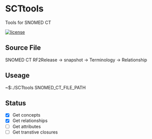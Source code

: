 # SCTtools
Tools for SNOMED CT

[![license](https://img.shields.io/github/license/mashape/apistatus.svg)](https://github.com/gwzz/SCTtools/blob/master/LICENSE)

## Source File
SNOMED CT RF2Release -> snapshot -> Terminology -> Relationship

## Useage
~$:./SCTtools SNOMED_CT_FILE_PATH


## Status
- [x] Get concepts
- [x] Get relationships
- [ ] Get attributes
- [ ] Get transtive closures
